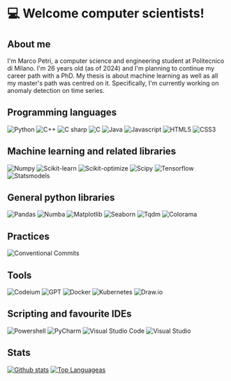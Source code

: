 # :computer: Welcome computer scientists!

## About me

I'm Marco Petri, a computer science and engineering student at Politecnico di Milano. I'm 26 years old (as of 2024) and I'm planning to continue my career path with a PhD. My thesis is about machine learning as well as all my master's path was centred on it. Specifically, I'm currently working on anomaly detection on time series.

## Programming languages
![Python](https://img.shields.io/badge/python-3776AB?&style=for-the-badge&logo=python&logoColor=FFD849)
![C++](https://img.shields.io/badge/C++-00599C?&style=for-the-badge&logo=cplusplus&logoColor=FFFFFF)
![C sharp](https://img.shields.io/badge/C%23-239120?&style=for-the-badge&logo=csharp&logoColor=FFFFFF)
![C](https://img.shields.io/badge/C-A8B9CC?&style=for-the-badge&logo=c&logoColor=FFFFFF)
![Java](https://img.shields.io/badge/Java-f8981d?&style=for-the-badge&logoColor=FFFFFF)
![Javascript](https://img.shields.io/badge/Javascript-F7DF1E?&style=for-the-badge&logo=javascript&logoColor=423e3b)
![HTML5](https://img.shields.io/badge/HTML5-E34F26?&style=for-the-badge&logo=html5&logoColor=FFFFFF)
![CSS3](https://img.shields.io/badge/CSS3-1572B6?&style=for-the-badge&logo=css3&logoColor=FFFFFF)

## Machine learning and related libraries
![Numpy](https://img.shields.io/badge/numpy-013243?&style=for-the-badge&logo=numpy&logoColor=FFFFFF)
![Scikit-learn](https://img.shields.io/badge/scikit%20learn-F7931E?&style=for-the-badge&logo=scikitlearn&logoColor=3499CD)
![Scikit-optimize](https://img.shields.io/badge/scikit%20optimize-A3D0EE?&style=for-the-badge)
![Scipy](https://img.shields.io/badge/scipy-8CAAE6?&style=for-the-badge&logo=scipy&logoColor=FFFFFF)
![Tensorflow](https://img.shields.io/badge/tensorflow-FF6F00?&style=for-the-badge&logo=tensorflow&logoColor=FFFFFF)
![Statsmodels](https://img.shields.io/badge/statsmodels-3F51B5?&style=for-the-badge)

## General python libraries
![Pandas](https://img.shields.io/badge/pandas-150458?&style=for-the-badge&logo=pandas&logoColor=FFFFFF)
![Numba](https://img.shields.io/badge/numba-00A3E0?&style=for-the-badge&logo=numba&logoColor=FFFFFF)
![Matplotlib](https://img.shields.io/badge/matplotlib-4C7F9D?&style=for-the-badge)
![Seaborn](https://img.shields.io/badge/seaborn-7DB0BC?&style=for-the-badge)
![Tqdm](https://img.shields.io/badge/tqdm-FFC107?&style=for-the-badge&logo=tqdm&logoColor=000000)
![Colorama](https://img.shields.io/badge/colorama-e04751?&style=for-the-badge)

## Practices
![Conventional Commits](https://img.shields.io/badge/Conventional%20commits-fd578d?&style=for-the-badge&logo=conventionalcommits&logoColor=ffffff)

## Tools
![Codeium](https://img.shields.io/badge/Codeium-09b6a2?&style=for-the-badge&logo=codeium&logoColor=000000)
![GPT](https://img.shields.io/badge/GPT-ffffff?&style=for-the-badge&logo=openai&logoColor=000000)
![Docker](https://img.shields.io/badge/Docker-ffffff?&style=for-the-badge&logo=docker&logoColor=1d63ed)
![Kubernetes](https://img.shields.io/badge/Kubernetes-ffffff?&style=for-the-badge&logo=kubernetes&logoColor=326de6)
![Draw.io](https://img.shields.io/badge/Draw.io-ffffff?&style=for-the-badge&logo=diagramsdotnet&logoColor=f09728)

## Scripting and favourite IDEs
![Powershell](https://img.shields.io/badge/Powershell-blue?style=for-the-badge)
![PyCharm](https://img.shields.io/badge/pycharm-20D088?&style=for-the-badge&logo=pycharm&logoColor=000000)
![Visual Studio Code](https://img.shields.io/badge/VS%20Code-1C89D2?style=for-the-badge)
![Visual Studio](https://img.shields.io/badge/Visual%20Studio-AB7DE0?style=for-the-badge)

## Stats
[![Github stats](https://github-readme-stats.vercel.app/api?username=marcopetri98&count_private=true&show_icons=true&theme=vue)](https://github.com/anuraghazra/github-readme-stats)
[![Top Languageas](https://github-readme-stats.vercel.app/api/top-langs/?username=marcopetri98&layout=compact&hide=html,alloy&langs_count=7&theme=vue)](https://github.com/anuraghazra/github-readme-stats)

<!--
**marcopetri98/marcopetri98** is a ✨ _special_ ✨ repository because its `README.md` (this file) appears on your GitHub profile.

Here are some ideas to get you started:

- 🔭 I’m currently working on ...
- 🌱 I’m currently learning ...
- 👯 I’m looking to collaborate on ...
- 🤔 I’m looking for help with ...
- 💬 Ask me about ...
- 📫 How to reach me: ...
- 😄 Pronouns: ...
- ⚡ Fun fact: ...
-->
